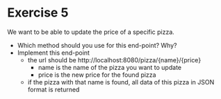 # Exercise 5

We want to be able to update the price of a specific pizza.
* Which method should you use for this end-point? Why?
* Implement this end-point
  * the url should be http://localhost:8080/pizza/{name}/{price}
    * name is the name of the pizza you want to update 
    * price is the new price for the found pizza
  * if the pizza with that name is found, all data of this pizza in JSON format is returned